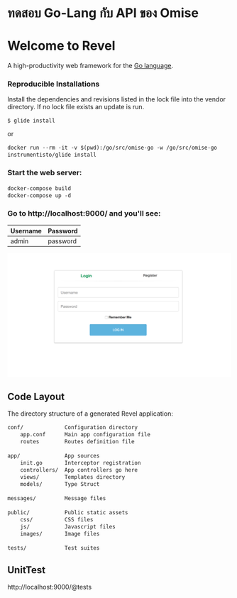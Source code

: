 # ทดสอบ Go-Lang กับ API ของ Omise

# Welcome to Revel

A high-productivity web framework for the [Go language](http://www.golang.org/).

### Reproducible Installations
Install the dependencies and revisions listed in the lock file into the vendor directory. If no lock file exists an update is run.

```
$ glide install
```

or

```
docker run --rm -it -v $(pwd):/go/src/omise-go -w /go/src/omise-go instrumentisto/glide install
```

### Start the web server:

```
docker-compose build
docker-compose up -d
```

### Go to http://localhost:9000/ and you'll see:

| Username     | Password    |
| -------------|-------------|
| admin        | password    |

![alt text](https://github.com/aofiee/Omise-Go-Example/blob/master/public/img/loginScreen.png?raw=true)


## Code Layout

The directory structure of a generated Revel application:

    conf/             Configuration directory
        app.conf      Main app configuration file
        routes        Routes definition file

    app/              App sources
        init.go       Interceptor registration
        controllers/  App controllers go here
        views/        Templates directory
        models/       Type Struct

    messages/         Message files

    public/           Public static assets
        css/          CSS files
        js/           Javascript files
        images/       Image files

    tests/            Test suites


## UnitTest

http://localhost:9000/@tests